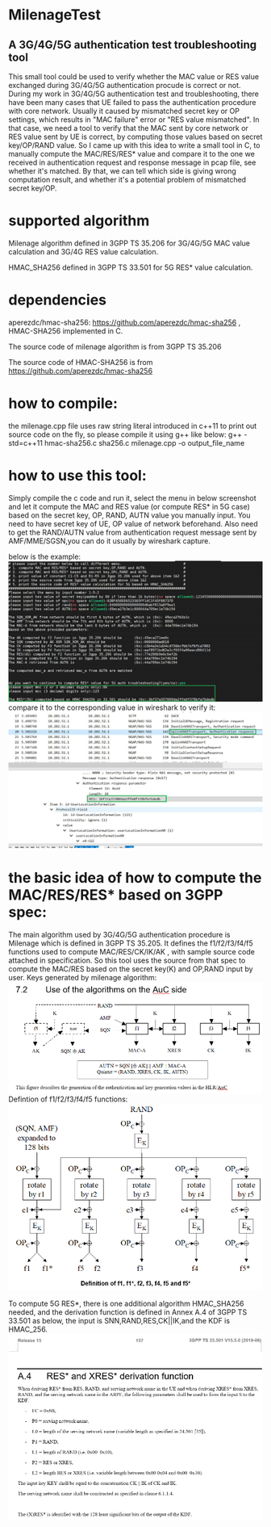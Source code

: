 # MilenageTest
## A 3G/4G/5G authentication test troubleshooting tool
  This small tool could be used to verify whether the MAC value or RES value exchanged during 3G/4G/5G authentication procude is correct or not.
  During my work in 3G/4G/5G authentication test and troubleshooting, there have been many cases that UE failed to pass the authentication procedure with core network. Usually it caused by mismatched secret key or OP settings, which results in "MAC failure" error or "RES value mismatched". In that case, we need a tool to verify that the MAC sent by core network or RES value sent by UE is correct, by computing those values based on secret key/OP/RAND value.
  So I came up with this idea to write a small tool in C, to manually compute the MAC/RES/RES* value and compare it to the one we received in authentication request and response message in pcap file, see whether it's matched. By that, we can tell which side is giving wrong computation result, and whether it's a potential problem of mismatched secret key/OP.
# supported algorithm
  Milenage algorithm defined in 3GPP TS 35.206 for 3G/4G/5G MAC value calculation and 3G/4G RES value calculation.
  
  HMAC_SHA256 defined in 3GPP TS 33.501 for 5G RES* value calculation.
# dependencies
  aperezdc/hmac-sha256: https://github.com/aperezdc/hmac-sha256 , HMAC-SHA256 implemented in C.
  
  The source code of milenage algorithm is from 3GPP TS 35.206
  
  The source code of HMAC-SHA256 is from https://github.com/aperezdc/hmac-sha256
# how to compile:
   the milenage.cpp file uses raw string literal introduced in c++11 to print out source code on the fly, so please compile it using g++ like below:
    g++  -std=c++11 hmac-sha256.c sha256.c milenage.cpp -o output_file_name
# how to use this tool:
  Simply compile the c code and run it, select the menu in below screenshot and let it compute the MAC and RES value (or compute RES* in 5G case) based on the secret key, OP, RAND, AUTN value you manually input. You need to have secret key of UE, OP value of network beforehand. Also need to get the RAND/AUTN value from authentication request message sent by AMF/MME/SGSN,you can do it usually by wireshark capture.
  
  below is the example:
  ![input](/images/input.png.jpg)
  compare it to the corresponding value in wireshark to verify it:
  ![wireshark-screen](/images/wireshark-screenshot.png.jpg)
# the basic idea of how to compute the MAC/RES/RES* based on 3GPP spec:
  The main algorithm used by 3G/4G/5G authentication procedure is Milenage which is defined in 3GPP TS 35.205.
  It defines the f1/f2/f3/f4/f5 functions used to compute MAC/RES/CK/IK/AK , with sample source code attached in specification.
  So this tool uses the source from that spec to compute the MAC/RES based on the secret key(K) and OP,RAND input by user.
  Keys generated by milenage algorithm:
  ![milenage1](/images/milenage1.png)
  Defintion of f1/f2/f3/f4/f5 functions:
  ![milenage2](/images/milenage2.png)
  
  To compute 5G RES*, there is one additional algorithm HMAC_SHA256 needed, and the derivation function is defined in Annex A.4 of 3GPP TS 33.501 as below, the input is SNN,RAND,RES,CK||IK,and the KDF is HMAC_256.
  ![res](/images/RES_STAR.png)
  
